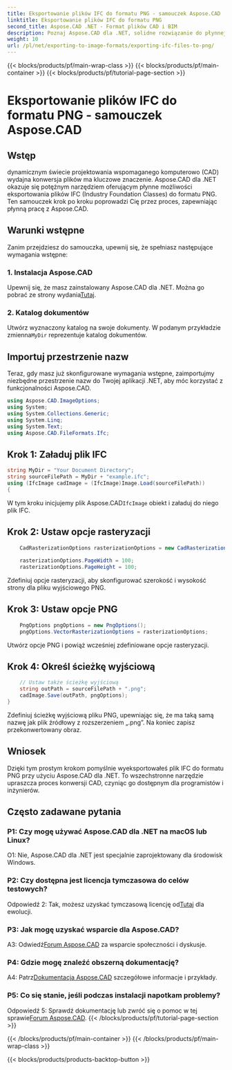 ```yaml
---
title: Eksportowanie plików IFC do formatu PNG - samouczek Aspose.CAD
linktitle: Eksportowanie plików IFC do formatu PNG
second_title: Aspose.CAD .NET - Format plików CAD i BIM
description: Poznaj Aspose.CAD dla .NET, solidne rozwiązanie do płynnej konwersji IFC do PNG. Pobierz teraz, aby efektywnie przetwarzać pliki CAD.
weight: 10
url: /pl/net/exporting-to-image-formats/exporting-ifc-files-to-png/
---
```


{{< blocks/products/pf/main-wrap-class >}}
{{< blocks/products/pf/main-container >}}
{{< blocks/products/pf/tutorial-page-section >}}

# Eksportowanie plików IFC do formatu PNG - samouczek Aspose.CAD

## Wstęp

dynamicznym świecie projektowania wspomaganego komputerowo (CAD) wydajna konwersja plików ma kluczowe znaczenie. Aspose.CAD dla .NET okazuje się potężnym narzędziem oferującym płynne możliwości eksportowania plików IFC (Industry Foundation Classes) do formatu PNG. Ten samouczek krok po kroku poprowadzi Cię przez proces, zapewniając płynną pracę z Aspose.CAD.

## Warunki wstępne

Zanim przejdziesz do samouczka, upewnij się, że spełniasz następujące wymagania wstępne:

### 1. Instalacja Aspose.CAD

 Upewnij się, że masz zainstalowany Aspose.CAD dla .NET. Można go pobrać ze strony wydania[Tutaj](https://releases.aspose.com/cad/net/).

### 2. Katalog dokumentów

 Utwórz wyznaczony katalog na swoje dokumenty. W podanym przykładzie zmienna`MyDir` reprezentuje katalog dokumentów.

## Importuj przestrzenie nazw

Teraz, gdy masz już skonfigurowane wymagania wstępne, zaimportujmy niezbędne przestrzenie nazw do Twojej aplikacji .NET, aby móc korzystać z funkcjonalności Aspose.CAD.

```csharp
using Aspose.CAD.ImageOptions;
using System;
using System.Collections.Generic;
using System.Linq;
using System.Text;
using Aspose.CAD.FileFormats.Ifc;
```

## Krok 1: Załaduj plik IFC

```csharp
string MyDir = "Your Document Directory";
string sourceFilePath = MyDir + "example.ifc";
using (IfcImage cadImage = (IfcImage)Image.Load(sourceFilePath))
{
```

 W tym kroku inicjujemy plik Aspose.CAD`IfcImage` obiekt i załaduj do niego plik IFC.

## Krok 2: Ustaw opcje rasteryzacji

```csharp
    CadRasterizationOptions rasterizationOptions = new CadRasterizationOptions();
   
    rasterizationOptions.PageWidth = 100;
    rasterizationOptions.PageHeight = 100;
```

Zdefiniuj opcje rasteryzacji, aby skonfigurować szerokość i wysokość strony dla pliku wyjściowego PNG.

## Krok 3: Ustaw opcje PNG

```csharp
    PngOptions pngOptions = new PngOptions();
    pngOptions.VectorRasterizationOptions = rasterizationOptions;
```

Utwórz opcje PNG i powiąż wcześniej zdefiniowane opcje rasteryzacji.

## Krok 4: Określ ścieżkę wyjściową

```csharp
    // Ustaw także ścieżkę wyjściową
    string outPath = sourceFilePath + ".png";
    cadImage.Save(outPath, pngOptions);
}
```

Zdefiniuj ścieżkę wyjściową pliku PNG, upewniając się, że ma taką samą nazwę jak plik źródłowy z rozszerzeniem „.png”. Na koniec zapisz przekonwertowany obraz.

## Wniosek

Dzięki tym prostym krokom pomyślnie wyeksportowałeś plik IFC do formatu PNG przy użyciu Aspose.CAD dla .NET. To wszechstronne narzędzie upraszcza proces konwersji CAD, czyniąc go dostępnym dla programistów i inżynierów.

## Często zadawane pytania

### P1: Czy mogę używać Aspose.CAD dla .NET na macOS lub Linux?

O1: Nie, Aspose.CAD dla .NET jest specjalnie zaprojektowany dla środowisk Windows.

### P2: Czy dostępna jest licencja tymczasowa do celów testowych?

 Odpowiedź 2: Tak, możesz uzyskać tymczasową licencję od[Tutaj](https://purchase.aspose.com/temporary-license/) dla ewolucji.

### P3: Jak mogę uzyskać wsparcie dla Aspose.CAD?

 A3: Odwiedź[Forum Aspose.CAD](https://forum.aspose.com/c/cad/19) za wsparcie społeczności i dyskusje.

### P4: Gdzie mogę znaleźć obszerną dokumentację?

 A4: Patrz[Dokumentacja Aspose.CAD](https://reference.aspose.com/cad/net/) szczegółowe informacje i przykłady.

### P5: Co się stanie, jeśli podczas instalacji napotkam problemy?

 Odpowiedź 5: Sprawdź dokumentację lub zwróć się o pomoc w tej sprawie[Forum Aspose.CAD](https://forum.aspose.com/c/cad/19).
{{< /blocks/products/pf/tutorial-page-section >}}

{{< /blocks/products/pf/main-container >}}
{{< /blocks/products/pf/main-wrap-class >}}

{{< blocks/products/products-backtop-button >}}
